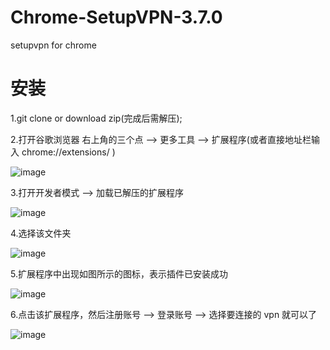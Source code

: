 # Chrome-SetupVPN-3.7.0

setupvpn for chrome

# 安装

1.git clone or download zip(完成后需解压);

2.打开谷歌浏览器 右上角的三个点 --> 更多工具 --> 扩展程序(或者直接地址栏输入 chrome://extensions/ )

![image](https://github.com/qin-ziqi/Chrome-SetupVPN-3.7.0/blob/master/imgs/step1.png)

3.打开开发者模式 --> 加载已解压的扩展程序

![image](https://github.com/qin-ziqi/Chrome-SetupVPN-3.7.0/blob/master/imgs/step2.png)

4.选择该文件夹

![image](https://github.com/qin-ziqi/Chrome-SetupVPN-3.7.0/blob/master/imgs/step3.png)

5.扩展程序中出现如图所示的图标，表示插件已安装成功

![image](https://github.com/qin-ziqi/Chrome-SetupVPN-3.7.0/blob/master/imgs/step4.png)

6.点击该扩展程序，然后注册账号 --> 登录账号 --> 选择要连接的 vpn 就可以了

![image](https://github.com/qin-ziqi/Chrome-SetupVPN-3.7.0/blob/master/imgs/step5.png)
